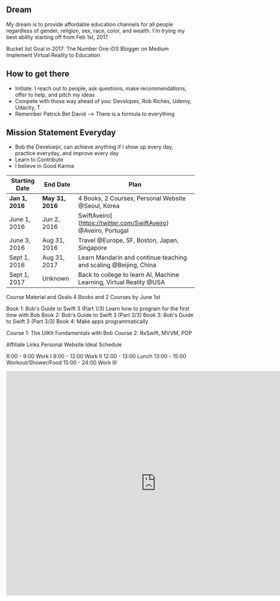 
## Dream
My dream is to provide affordable education channels for all people regardless of gender, religion, sex, race, color, and wealth. I'm trying my best ability starting off from Feb 1st, 2017.

Bucket list
Goal in 2017: The Number One iOS Blogger on Medium
Implement Virtual Reality to Education


## How to get there
- Initiate. I reach out to people, ask questions, make recommendations, offer to help, and pitch my ideas
- Compete with those way ahead of you: Devslopes, Rob Riches, Udemy, Udacity, T
- Remember Patrick Bet David —> There is a formula to everything


## Mission Statement Everyday
- Bob the Develoepr, can achieve anything if I show up every day, practice everyday, and improve every day
- Learn to Contribute
- I believe in Good Karma

| Starting Date  | End Date           | Plan                                                                  |
|----------------|--------------------|-----------------------------------------------------------------------|
| **Jan 1, 2016**| **May 31, 2016**| 4 Books, 2 Courses, Personal Website @Seoul, Korea |
| June 1, 2016 | Jun 2, 2016     | SwiftAveiro](https://twitter.com/SwiftAveiro) @Aveiro, Portugal       |
| June 3, 2016 | Aug 31, 2016  | Travel @Europe, SF, Boston, Japan, Singapore               |
| Sept 1, 2016 | Aug 31,  2017 | Learn Mandarin and continue teaching and scaling @Beijing, China              |
| Sept 1, 2017 | Unknown     | Back to college to learn AI, Machine Learning, Virtual Reality @USA|


Course Material and Goals
4 Books and 2 Courses by June 1st

Book 1: Bob's Guide to Swift 3 (Part 1/3)
Learn how to program for the first time with Bob
Book 2: Bob's Guide to Swift 3 (Part 2/3)
Book 3: Bob's Guide to Swift 3 (Part 3/3)
Book 4: Make apps programmatically

Course 1: The UIKIt Fundamentals with Bob
Course 2: RxSwift, MVVM, POP

Affiliate Links
Personal Website
Ideal Schedule

6:00 - 9:00 Work I
9:00 - 12:00 Work II
12:00 - 13:00 Lunch
13:00 - 15:00 Workout/Shower/Food
15:00 - 24:00 Work III

<iframe src="https://calendar.google.com/calendar/embed?src=bobleesj%40gmail.com&ctz=Asia/Seoul" style="border: 0" width="800" height="600" frameborder="0" scrolling="no"></iframe>
